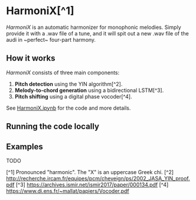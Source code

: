 # HarmoniX[^1]

*HarmoniX* is an automatic harmonizer for monophonic melodies.
Simply provide it with a .wav file of a tune, and it will spit
out a new .wav file of the audi in ~perfect~ four-part harmony.

## How it works

*HarmoniX* consists of three main components:

1. **Pitch detection** using the YIN algorithm[^2].
2. **Melody-to-chord generation** using a bidirectional LSTM[^3].
3. **Pitch shifting** using a digital phase vocoder[^4].

See [HarmoniX.ipynb](./HarmoniX.ipynb) for the code and more
details.

## Running the code locally

## Examples

TODO

[^1] Pronounced "harmonic". The "X" is an uppercase Greek chi.
[^2] http://recherche.ircam.fr/equipes/pcm/cheveign/ps/2002_JASA_YIN_proof.pdf
[^3] https://archives.ismir.net/ismir2017/paper/000134.pdf
[^4] https://www.di.ens.fr/~mallat/papiers/Vocoder.pdf

